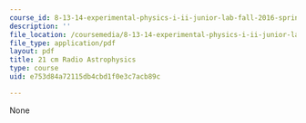 ```yaml
---
course_id: 8-13-14-experimental-physics-i-ii-junior-lab-fall-2016-spring-2017
description: ''
file_location: /coursemedia/8-13-14-experimental-physics-i-ii-junior-lab-fall-2016-spring-2017/e753d84a72115db4cbd1f0e3c7acb89c_MIT8_13-14F16-S17exp46.pdf
file_type: application/pdf
layout: pdf
title: 21 cm Radio Astrophysics
type: course
uid: e753d84a72115db4cbd1f0e3c7acb89c

---
```

None